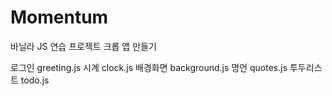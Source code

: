 # Momentum

바닐라 JS 연습 프로젝트
크롭 앱 만들기

로그인 greeting.js
시계 clock.js
배경화면 background.js
명언 quotes.js
투두리스트 todo.js
